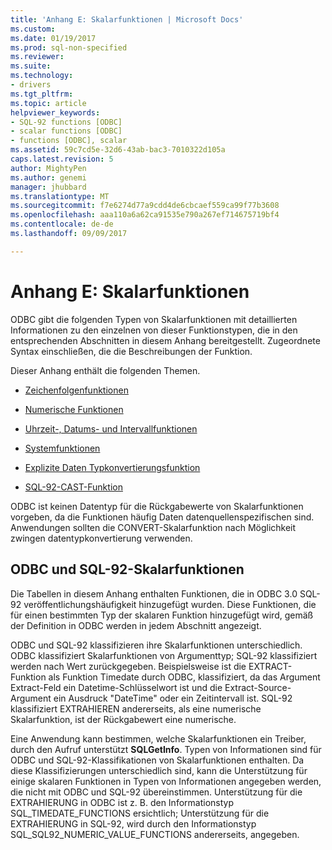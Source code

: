 ```yaml
---
title: 'Anhang E: Skalarfunktionen | Microsoft Docs'
ms.custom: 
ms.date: 01/19/2017
ms.prod: sql-non-specified
ms.reviewer: 
ms.suite: 
ms.technology:
- drivers
ms.tgt_pltfrm: 
ms.topic: article
helpviewer_keywords:
- SQL-92 functions [ODBC]
- scalar functions [ODBC]
- functions [ODBC], scalar
ms.assetid: 59c7cd5e-32d6-43ab-bac3-7010322d105a
caps.latest.revision: 5
author: MightyPen
ms.author: genemi
manager: jhubbard
ms.translationtype: MT
ms.sourcegitcommit: f7e6274d77a9cdd4de6cbcaef559ca99f77b3608
ms.openlocfilehash: aaa110a6a62ca91535e790a267ef714675719bf4
ms.contentlocale: de-de
ms.lasthandoff: 09/09/2017

---
```

# <a name="appendix-e-scalar-functions"></a>Anhang E: Skalarfunktionen
ODBC gibt die folgenden Typen von Skalarfunktionen mit detaillierten Informationen zu den einzelnen von dieser Funktionstypen, die in den entsprechenden Abschnitten in diesem Anhang bereitgestellt. Zugeordnete Syntax einschließen, die die Beschreibungen der Funktion.  
  
 Dieser Anhang enthält die folgenden Themen.  
  
-   [Zeichenfolgenfunktionen](../../../odbc/reference/appendixes/string-functions.md)  
  
-   [Numerische Funktionen](../../../odbc/reference/appendixes/numeric-functions.md)  
  
-   [Uhrzeit-, Datums- und Intervallfunktionen](../../../odbc/reference/appendixes/time-date-and-interval-functions.md)  
  
-   [Systemfunktionen](../../../odbc/reference/appendixes/system-functions.md)  
  
-   [Explizite Daten Typkonvertierungsfunktion](../../../odbc/reference/appendixes/explicit-data-type-conversion-function.md)  
  
-   [SQL-92-CAST-Funktion](../../../odbc/reference/appendixes/sql-92-cast-function.md)  
  
 ODBC ist keinen Datentyp für die Rückgabewerte von Skalarfunktionen vorgeben, da die Funktionen häufig Daten datenquellenspezifischen sind. Anwendungen sollten die CONVERT-Skalarfunktion nach Möglichkeit zwingen datentypkonvertierung verwenden.  
  
## <a name="odbc-and-sql-92-scalar-functions"></a>ODBC und SQL-92-Skalarfunktionen  
 Die Tabellen in diesem Anhang enthalten Funktionen, die in ODBC 3.0 SQL-92 veröffentlichungshäufigkeit hinzugefügt wurden. Diese Funktionen, die für einen bestimmten Typ der skalaren Funktion hinzugefügt wird, gemäß der Definition in ODBC werden in jedem Abschnitt angezeigt.  
  
 ODBC und SQL-92 klassifizieren ihre Skalarfunktionen unterschiedlich. ODBC klassifiziert Skalarfunktionen von Argumenttyp; SQL-92 klassifiziert werden nach Wert zurückgegeben. Beispielsweise ist die EXTRACT-Funktion als Funktion Timedate durch ODBC, klassifiziert, da das Argument Extract-Feld ein Datetime-Schlüsselwort ist und die Extract-Source-Argument ein Ausdruck "DateTime" oder ein Zeitintervall ist. SQL-92 klassifiziert EXTRAHIEREN andererseits, als eine numerische Skalarfunktion, ist der Rückgabewert eine numerische.  
  
 Eine Anwendung kann bestimmen, welche Skalarfunktionen ein Treiber, durch den Aufruf unterstützt **SQLGetInfo**. Typen von Informationen sind für ODBC und SQL-92-Klassifikationen von Skalarfunktionen enthalten. Da diese Klassifizierungen unterschiedlich sind, kann die Unterstützung für einige skalaren Funktionen in Typen von Informationen angegeben werden, die nicht mit ODBC und SQL-92 übereinstimmen. Unterstützung für die EXTRAHIERUNG in ODBC ist z. B. den Informationstyp SQL_TIMEDATE_FUNCTIONS ersichtlich; Unterstützung für die EXTRAHIERUNG in SQL-92, wird durch den Informationstyp SQL_SQL92_NUMERIC_VALUE_FUNCTIONS andererseits, angegeben.
